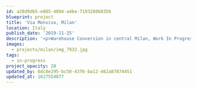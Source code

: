 ```yaml
---
id: a28d9db5-e885-4094-a4be-719328068356
blueprint: project
title: 'Via Monviso, Milan'
location: Italy
publish_date: '2019-11-25'
description: '<p>Warehouse Conversion in central Milan, Work In Progress - <em>due 2021</em></p>'
images:
  - projects/milan/img_7932.jpg
tags:
  - in-progress
project_opacity: 20
updated_by: 6dc8e295-bc50-43f6-ba12-462a87874451
updated_at: 1627554877
---
```

